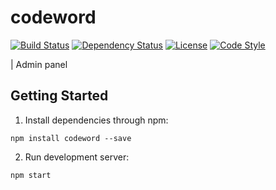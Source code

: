 # codeword

[![Build Status][travis-image]][travis-url]
[![Dependency Status][daviddm-image]][daviddm-url]
[![License][license-image]][license-url]
[![Code Style][code-style-image]][code-style-url]

| Admin panel

## Getting Started

1. Install dependencies through npm:

  `npm install codeword --save`

2. Run development server:

  `npm start`


<!-- ### [Docs Page](http://idealgardens.github.com/codeword) -->

[travis-image]: https://img.shields.io/travis/idealgardens/codeword/master.svg?style=flat-square
[travis-url]: https://travis-ci.org/idealgardens/codeword
[daviddm-image]: https://img.shields.io/david/idealgardens/codeword.svg?style=flat-square
[daviddm-url]: https://david-dm.org/idealgardens/codeword
[license-image]: https://img.shields.io/npm/l/codeword.svg?style=flat-square
[license-url]: https://github.com/idealgardens/codeword/blob/master/LICENSE
[code-style-image]: https://img.shields.io/badge/code%20style-standard-brightgreen.svg?style=flat-square
[code-style-url]: http://standardjs.com/

